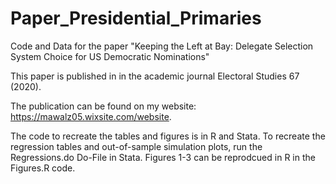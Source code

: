 # Paper_Presidential_Primaries
Code and Data for the paper "Keeping the Left at Bay: Delegate Selection System Choice for US Democratic Nominations" 

This paper is published in in the academic journal Electoral Studies 67 (2020).

The publication can be found on my website: https://mawalz05.wixsite.com/website.

The code to recreate the tables and figures is in R and Stata. To recreate the regression tables and out-of-sample simulation plots, run the Regressions.do Do-File in Stata. 
Figures 1-3 can be reprodcued in R in the Figures.R code.
